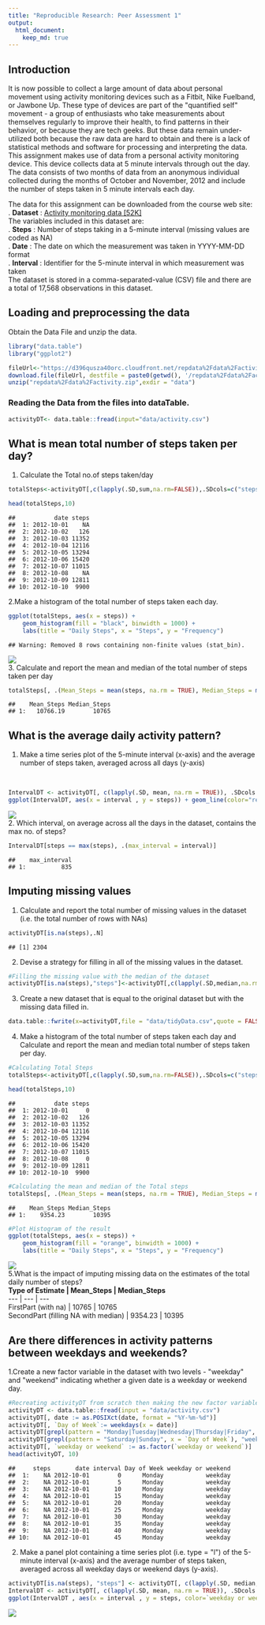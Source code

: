 ```yaml
---
title: "Reproducible Research: Peer Assessment 1"
output: 
  html_document:
    keep_md: true
---
```


## Introduction
It is now possible to collect a large amount of data about personal movement
using activity monitoring devices such as a Fitbit, Nike Fuelband, or Jawbone
Up. These type of devices are part of the "quantified self" movement - a group
of enthusiasts who take measurements about themselves regularly to improve
their health, to find patterns in their behavior, or because they are tech geeks.
But these data remain under-utilized both because the raw data are hard to
obtain and there is a lack of statistical methods and software for processing and
interpreting the data.
This assignment makes use of data from a personal activity monitoring device.
This device collects data at 5 minute intervals through out the day. The data
consists of two months of data from an anonymous individual collected during
the months of October and November, 2012 and include the number of steps
taken in 5 minute intervals each day.

The data for this assignment can be downloaded from the course web site:<br/>
. **Dataset** : [Activity monitoring data [52K]](https://d396qusza40orc.cloudfront.net/repdata%2Fdata%2Factivity.zip)
</br>The variables included in this dataset are:<br/>
. **Steps** : Number of steps taking in a 5-minute interval (missing values are
coded as NA)<br/>
. **Date** : The date on which the measurement was taken in YYYY-MM-DD
format<br/>
. **Interval** : Identifier for the 5-minute interval in which measurement was
taken<br/>
The dataset is stored in a comma-separated-value (CSV) file and there are a
total of 17,568 observations in this dataset.


## Loading and preprocessing the data
Obtain the Data File and unzip the data.

```r
library("data.table")
library("ggplot2")

fileUrl<-"https://d396qusza40orc.cloudfront.net/repdata%2Fdata%2Factivity.zip"
download.file(fileUrl, destfile = paste0(getwd(), '/repdata%2Fdata%2Factivity.zip'), method = "curl")
unzip("repdata%2Fdata%2Factivity.zip",exdir = "data")
```
### Reading the Data from the files into dataTable.

```r
activityDT<- data.table::fread(input="data/activity.csv")
```
## What is mean total number of steps taken per day?

1. Calculate the Total no.of steps taken/day

```r
totalSteps<-activityDT[,c(lapply(.SD,sum,na.rm=FALSE)),.SDcols=c("steps"),by=.(date)]

head(totalSteps,10)
```

```
##           date steps
##  1: 2012-10-01    NA
##  2: 2012-10-02   126
##  3: 2012-10-03 11352
##  4: 2012-10-04 12116
##  5: 2012-10-05 13294
##  6: 2012-10-06 15420
##  7: 2012-10-07 11015
##  8: 2012-10-08    NA
##  9: 2012-10-09 12811
## 10: 2012-10-10  9900
```
2.Make a histogram of the total number of steps taken each day.<br/>

```r
ggplot(totalSteps, aes(x = steps)) +
    geom_histogram(fill = "black", binwidth = 1000) +
    labs(title = "Daily Steps", x = "Steps", y = "Frequency")
```

```
## Warning: Removed 8 rows containing non-finite values (stat_bin).
```

![](PA1_template_files/figure-html/unnamed-chunk-4-1.png)<!-- -->
<br/>
3. Calculate and report the mean and median of the total number of steps taken per day

```r
totalSteps[, .(Mean_Steps = mean(steps, na.rm = TRUE), Median_Steps = median(steps, na.rm = TRUE))]
```

```
##    Mean_Steps Median_Steps
## 1:   10766.19        10765
```
## What is the average daily activity pattern?
1. Make a time series plot of the 5-minute interval (x-axis) and the average number of steps taken, averaged across all days (y-axis)
<br/>

```r
IntervalDT <- activityDT[, c(lapply(.SD, mean, na.rm = TRUE)), .SDcols = c("steps"), by = .(interval)] 
ggplot(IntervalDT, aes(x = interval , y = steps)) + geom_line(color="red", size=1) + labs(title = "Avg. Daily Steps", x = "Interval", y = "Avg. Steps per day")
```

![](PA1_template_files/figure-html/unnamed-chunk-6-1.png)<!-- -->
<br/>
2. Which interval, on average across all the days in the dataset, contains the max no. of steps?


```r
IntervalDT[steps == max(steps), .(max_interval = interval)]
```

```
##    max_interval
## 1:          835
```
## Imputing missing values
1. Calculate and report the total number of missing values in the dataset
(i.e. the total number of rows with NAs)

```r
activityDT[is.na(steps),.N]
```

```
## [1] 2304
```
2. Devise a strategy for filling in all of the missing values in the dataset.

```r
#Filling the missing value with the median of the dataset
activityDT[is.na(steps),"steps"]<-activityDT[,c(lapply(.SD,median,na.rm=TRUE)),.SDcols=c("steps")]
```
3. Create a new dataset that is equal to the original dataset but with the
missing data filled in.

```r
data.table::fwrite(x=activityDT,file = "data/tidyData.csv",quote = FALSE)
```
4. Make a histogram of the total number of steps taken each day and Calculate
and report the mean and median total number of steps taken per day. 

```r
#Calculating Total Steps
totalSteps<-activityDT[,c(lapply(.SD,sum,na.rm=FALSE)),.SDcols=c("steps"),by=.(date)]

head(totalSteps,10)
```

```
##           date steps
##  1: 2012-10-01     0
##  2: 2012-10-02   126
##  3: 2012-10-03 11352
##  4: 2012-10-04 12116
##  5: 2012-10-05 13294
##  6: 2012-10-06 15420
##  7: 2012-10-07 11015
##  8: 2012-10-08     0
##  9: 2012-10-09 12811
## 10: 2012-10-10  9900
```

```r
#Calculating the mean and median of the Total steps
totalSteps[, .(Mean_Steps = mean(steps, na.rm = TRUE), Median_Steps = median(steps, na.rm = TRUE))]
```

```
##    Mean_Steps Median_Steps
## 1:    9354.23        10395
```

```r
#Plot Histogram of the result
ggplot(totalSteps, aes(x = steps)) +
    geom_histogram(fill = "orange", binwidth = 1000) +
    labs(title = "Daily Steps", x = "Steps", y = "Frequency")
```

![](PA1_template_files/figure-html/unnamed-chunk-11-1.png)<!-- -->
<br/>5.What is the impact of imputing missing data on the estimates of the total
daily number of steps?<br/>
**Type of Estimate | Mean_Steps | Median_Steps**<br/>
        ---        |    ---     |       ---     <br/>
FirstPart (with na) |    10765   |       10765   <br/>
SecondPart (filling NA with median) |    9354.23 |       10395   <br/>

## Are there differences in activity patterns between weekdays and weekends?
1.Create a new factor variable in the dataset with two levels - "weekday"
and "weekend" indicating whether a given date is a weekday or weekend
day.


```r
#Recreating activityDT from scratch then making the new factor variable.
activityDT <- data.table::fread(input = "data/activity.csv")
activityDT[, date := as.POSIXct(date, format = "%Y-%m-%d")]
activityDT[, `Day of Week`:= weekdays(x = date)]
activityDT[grepl(pattern = "Monday|Tuesday|Wednesday|Thursday|Friday", x = `Day of Week`), "weekday or weekend"] <- "weekday"
activityDT[grepl(pattern = "Saturday|Sunday", x = `Day of Week`), "weekday or weekend"] <- "weekend"
activityDT[, `weekday or weekend` := as.factor(`weekday or weekend`)]
head(activityDT, 10)
```

```
##     steps       date interval Day of Week weekday or weekend
##  1:    NA 2012-10-01        0      Monday            weekday
##  2:    NA 2012-10-01        5      Monday            weekday
##  3:    NA 2012-10-01       10      Monday            weekday
##  4:    NA 2012-10-01       15      Monday            weekday
##  5:    NA 2012-10-01       20      Monday            weekday
##  6:    NA 2012-10-01       25      Monday            weekday
##  7:    NA 2012-10-01       30      Monday            weekday
##  8:    NA 2012-10-01       35      Monday            weekday
##  9:    NA 2012-10-01       40      Monday            weekday
## 10:    NA 2012-10-01       45      Monday            weekday
```
2. Make a panel plot containing a time series plot (i.e. type = "l") of the
5-minute interval (x-axis) and the average number of steps taken, averaged
across all weekday days or weekend days (y-axis).

```r
activityDT[is.na(steps), "steps"] <- activityDT[, c(lapply(.SD, median, na.rm = TRUE)), .SDcols = c("steps")]
IntervalDT <- activityDT[, c(lapply(.SD, mean, na.rm = TRUE)), .SDcols = c("steps"), by = .(interval, `weekday or weekend`)] 
ggplot(IntervalDT , aes(x = interval , y = steps, color=`weekday or weekend`)) + geom_line() + labs(title = "Avg. Daily Steps by Weektype", x = "Interval", y = "No. of Steps") + facet_wrap(~`weekday or weekend` , ncol = 1, nrow=2)
```

![](PA1_template_files/figure-html/unnamed-chunk-13-1.png)<!-- -->
